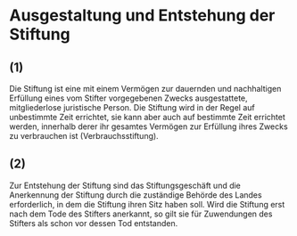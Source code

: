# Ausgestaltung und Entstehung der Stiftung



## (1)

 Die Stiftung ist eine mit einem Vermögen zur dauernden und nachhaltigen Erfüllung eines vom Stifter vorgegebenen Zwecks ausgestattete, mitgliederlose juristische Person. Die Stiftung wird in der Regel auf unbestimmte Zeit errichtet, sie kann aber auch auf bestimmte Zeit errichtet werden, innerhalb derer ihr gesamtes Vermögen zur Erfüllung ihres Zwecks zu verbrauchen ist (Verbrauchsstiftung).

## (2)

 Zur Entstehung der Stiftung sind das Stiftungsgeschäft und die Anerkennung der Stiftung durch die zuständige Behörde des Landes erforderlich, in dem die Stiftung ihren Sitz haben soll. Wird die Stiftung erst nach dem Tode des Stifters anerkannt, so gilt sie für Zuwendungen des Stifters als schon vor dessen Tod entstanden. 

